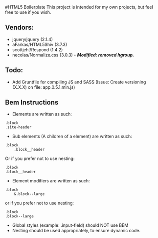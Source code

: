 #HTML5 Boilerplate
This project is intended for my own projects, but feel free to use if you wish.

## Vendors:
* jquery/jquery (2.1.4)
* aFarkas/HTML5Shiv (3.7.3)
* scottjehl/Respond (1.4.2)
* necolas/Normalize.css (3.0.3) - ___Modified: removed hgroup.___

## Todo:
* Add Gruntfile for compiling JS and SASS (Issue: Create versioning (X.X.X) on file: app.0.5.1.min.js)

## Bem Instructions
* Elements are written as such: 
```
.block
.site-header
```

* Sub elements (A children of a element) are written as such:
```
.block
	.block__header
```
Or if you prefer not to use nesting:
```
.block
.block__header
```

* Element modifiers are written as such:
```
.block
	&.block--large
```

or if you prefer not to use nesting:
```
.block
.block--large
```
* Global styles (example: .input-field) should NOT use BEM
* Nesting should be used appropriately, to ensure dynamic code.
